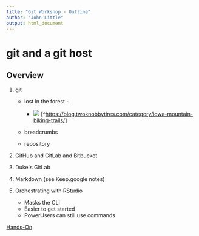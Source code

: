```yaml
---
title: "Git Workshop - Outline"
author: "John Little"
output: html_document
---
```

# git and a git host

## Overview

1. git

    - lost in the forest -
    
        - ![](https://twoknobbytires.files.wordpress.com/2012/05/img_4829.jpg) [^https://blog.twoknobbytires.com/category/iowa-mountain-biking-trails/]
    - breadcrumbs
    - repository
1. GitHub and GitLab and Bitbucket
1. Duke's GitLab
1. Markdown  (see Keep.google notes)
1. Orchestrating with RStudio

	- Masks the CLI
	- Easier to get started
	- PowerUsers can still use commands  

[Hands-On](handson.md)
